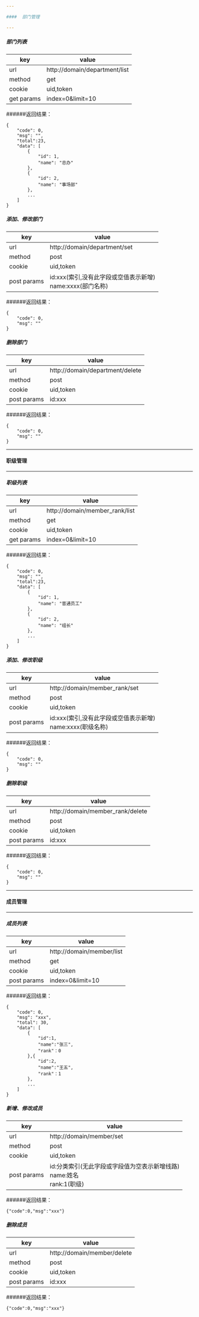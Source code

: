 ```yaml
---

####  部门管理

---
```

##### 部门列表

| key | value |
| --- | ----- |
| url | http://domain/department/list |
| method | get |
| cookie | uid,token |
| get params | index=0&limit=10|

######返回结果：
```
{
    "code": 0,
    "msg": "",
    "total":23,
    "data": [
        {
            "id": 1,
            "name": "总办"
        },
        {
            "id": 2,
            "name": "事场部"
        },
        ...
    ]
}
```

##### 添加、修改部门

| key | value |
| --- | ----- |
| url | http://domain/department/set |
| method | post |
| cookie | uid,token |
| post params | id:xxx(索引,没有此字段或空值表示新增)<br/>name:xxxx(部门名称)|

######返回结果：
```
{
    "code": 0,
    "msg": ""
}
```

##### 删除部门

| key | value |
| --- | ----- |
| url | http://domain/department/delete |
| method | post |
| cookie | uid,token |
| post params | id:xxx|

######返回结果：
```
{
    "code": 0,
    "msg": ""
}
```

---

####  职级管理

---

##### 职级列表

| key | value |
| --- | ----- |
| url | http://domain/member_rank/list |
| method | get |
| cookie | uid,token |
| get params | index=0&limit=10|

######返回结果：
```
{
    "code": 0,
    "msg": "",
    "total":23,
    "data": [
        {
            "id": 1,
            "name": "普通员工"
        },
        {
            "id": 2,
            "name": "组长"
        },
        ...
    ]
}
```

##### 添加、修改职级

| key | value |
| --- | ----- |
| url | http://domain/member_rank/set |
| method | post |
| cookie | uid,token |
| post params | id:xxx(索引,没有此字段或空值表示新增)<br/>name:xxxx(职级名称)|

######返回结果：
```
{
    "code": 0,
    "msg": ""
}
```

##### 删除职级

| key | value |
| --- | ----- |
| url | http://domain/member_rank/delete |
| method | post |
| cookie | uid,token |
| post params | id:xxx|

######返回结果：
```
{
    "code": 0,
    "msg": ""
}
```

---

####  成员管理

---

##### 成员列表
| key | value |
| --- | ----- |
| url | http://domain/member/list |
| method | get |
| cookie | uid,token |
| post params | index=0&limit=10|

######返回结果：
```
{
    "code": 0,
    "msg": "xxx",
    "total": 30,
    "data": [
        {
            "id":1,
            "name":"张三",
            "rank"：0
        },{
            "id":2,
            "name":"王五",
            "rank"：1
        },
        ...
    ]
}
```

##### 新增、修改成员
| key | value |
| --- | ----- |
| url | http://domain/member/set |
| method | post |
| cookie | uid,token |
| post params | id:分类索引(无此字段或字段值为空表示新增线路)<br/>name:姓名<br/>rank:1(职级)|

######返回结果：
```
{"code":0,"msg":"xxx"}
```

##### 删除成员

| key | value |
| --- | ----- |
| url | http://domain/member/delete |
| method | post |
| cookie | uid,token |
| post params | id:xxx|

######返回结果：
```
{"code":0,"msg":"xxx"}
```
